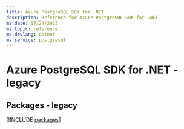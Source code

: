 ```yaml
---
title: Azure PostgreSQL SDK for .NET
description: Reference for Azure PostgreSQL SDK for .NET
ms.date: 07/24/2025
ms.topic: reference
ms.devlang: dotnet
ms.service: postgresql
---
```

# Azure PostgreSQL SDK for .NET - legacy
## Packages - legacy
[!INCLUDE [packages](postgresql-index.md)]